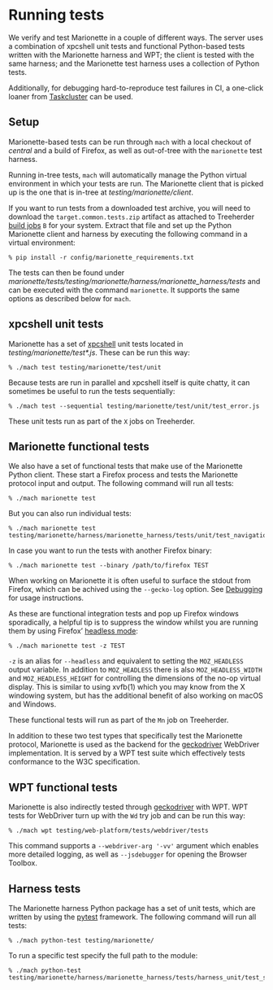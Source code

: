 Running tests
=============

We verify and test Marionette in a couple of different ways.  The
server uses a combination of xpcshell unit tests and functional
Python-based tests written with the Marionette harness and WPT; the
client is tested with the same harness; and the Marionette test
harness uses a collection of Python tests.

Additionally, for debugging hard-to-reproduce test failures in CI,
a one-click loaner from [Taskcluster] can be used.

[TaskCluster]: Taskcluster.html


Setup
-----

Marionette-based tests can be run through `mach` with a local
checkout of _central_ and a build of Firefox, as well as out-of-tree
with the `marionette` test harness.

Running in-tree tests, `mach` will automatically manage the Python
virtual environment in which your tests are run.  The Marionette
client that is picked up is the one that is in-tree at
_testing/marionette/client_.

If you want to run tests from a downloaded test archive, you will
need to download the `target.common.tests.zip` artifact as attached
to Treeherder [build jobs] `B` for your system.  Extract that file
and set up the Python Marionette client and harness by executing
the following command in a virtual environment:

	% pip install -r config/marionette_requirements.txt

The tests can then be found under
_marionette/tests/testing/marionette/harness/marionette_harness/tests_ and
can be executed with the command `marionette`.  It supports the
same options as described below for `mach`.

[build jobs]: https://treeherder.mozilla.org/#/jobs?repo=mozilla-central&filter-searchStr=build


xpcshell unit tests
-------------------

Marionette has a set of [xpcshell] unit tests located in
_testing/marionette/test*.js_.  These can be run this way:

	% ./mach test testing/marionette/test/unit

Because tests are run in parallel and xpcshell itself is quite
chatty, it can sometimes be useful to run the tests sequentially:

	% ./mach test --sequential testing/marionette/test/unit/test_error.js

These unit tests run as part of the `X` jobs on Treeherder.

[xpcshell]: https://developer.mozilla.org/en-US/docs/Mozilla/QA/Writing_xpcshell-based_unit_tests


Marionette functional tests
---------------------------

We also have a set of functional tests that make use of the Marionette
Python client.  These start a Firefox process and tests the Marionette
protocol input and output.  The following command will run all
tests:

	% ./mach marionette test

But you can also run individual tests:

	% ./mach marionette test testing/marionette/harness/marionette_harness/tests/unit/test_navigation.py

In case you want to run the tests with another Firefox binary:

	% ./mach marionette test --binary /path/to/firefox TEST

When working on Marionette it is often useful to surface the stdout
from Firefox, which can be achived using the `--gecko-log` option.
See [Debugging] for usage instructions.

As these are functional integration tests and pop up Firefox windows
sporadically, a helpful tip is to suppress the window whilst you
are running them by using Firefox’ [headless mode]:

	% ./mach marionette test -z TEST

`-z` is an alias for `--headless` and equivalent to setting the
`MOZ_HEADLESS` output variable.  In addition to `MOZ_HEADLESS` there
is also `MOZ_HEADLESS_WIDTH` and `MOZ_HEADLESS_HEIGHT` for controlling
the dimensions of the no-op virtual display.  This is similar to
using xvfb(1) which you may know from the X windowing system, but
has the additional benefit of also working on macOS and Windows.

These functional tests will run as part of the `Mn` job on Treeherder.

In addition to these two test types that specifically test the
Marionette protocol, Marionette is used as the backend for the
[geckodriver] WebDriver implementation.  It is served by a WPT test
suite which effectively tests conformance to the W3C specification.

[Debugging]: Debugging.html
[headless mode]: https://developer.mozilla.org/en-US/Firefox/Headless_mode
[geckodriver]: ../geckodriver/README.md


WPT functional tests
--------------------

Marionette is also indirectly tested through [geckodriver] with
WPT.  WPT tests for WebDriver turn up with the `Wd` try job and can
be run this way:

	% ./mach wpt testing/web-platform/tests/webdriver/tests

This command supports a `--webdriver-arg '-vv'` argument which
enables more detailed logging, as well as `--jsdebugger` for opening
the Browser Toolbox.


Harness tests
-------------

The Marionette harness Python package has a set of unit tests, which
are written by using the [pytest] framework. The following command
will run all tests:

	% ./mach python-test testing/marionette/

To run a specific test specify the full path to the module:

	% ./mach python-test testing/marionette/harness/marionette_harness/tests/harness_unit/test_serve.py

[pytest]: https://docs.pytest.org/en/latest/

